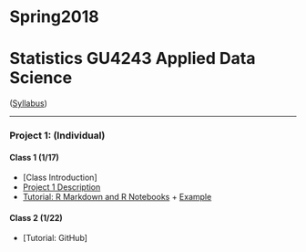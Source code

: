 # Spring2018
# Statistics GU4243 Applied Data Science
([Syllabus](/Course_Information/syllabus.Rmd))

----
### Project 1: (Individual)

#### Class 1 (1/17)
+ [Class Introduction]
+ [Project 1 Description](/Project_Starter_Codes/doc/project_description.Rmd)
+ [Tutorial: R Markdown and R Notebooks](/Tutorials/RNotebook.Rmd) + [Example](TZstatsADS/fall2017-project1-BruceYanghy)

#### Class 2 (1/22)
+ [Tutorial: GitHub]
